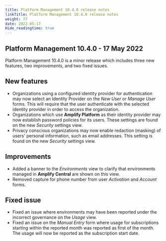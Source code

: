 ```yaml
---
title: Platform Management 10.4.0 release notes
linkTitle: Platform Management 10.4.0 release notes
weight: 77
date: 2022-05-17
Hide_readingtime: true
---
```


## Platform Management 10.4.0 - 17 May 2022

Platform Management 10.4.0 is a minor release which includes three new features, two improvements, and two fixed issues.

## New features

* Organizations using a configured identity provider for authentication may now select an Identity Provider on the *New User* or *Manage User* forms. This will require that the user authenticate with the selected identity provider in order to access the organization.
* Organizations which use **Amplify Platform** as their identity provider may now establish password policies for its users. These settings are found on the new *Security* settings view.
* Privacy conscious organizations may now enable redaction (masking) of users' personal information, such as email addresses. This setting is found on the new *Security* settings view.

## Improvements

* Added a banner to the *Environments* view to clarify that environments managed in **Amplify Central** are shown on this view.
* Removed capture for phone number from user *Activation* and *Account* forms.

## Fixed issue

* Fixed an issue where environments may have been reported under the incorrect governance on the *Usage* view.
* Fixed an issue on the *Manual Entry* form where usage for subscriptions starting within the reported month was reported as first of the month. The usage will now be reported as the subscription start date.